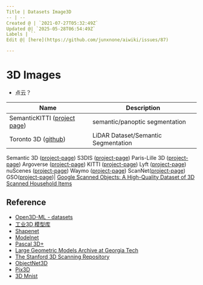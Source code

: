 ```yaml
---
Title | Datasets Image3D
-- | --
Created @ | `2021-07-27T05:32:49Z`
Updated @| `2025-05-28T06:54:49Z`
Labels | ``
Edit @| [here](https://github.com/junxnone/aiwiki/issues/87)

---
```

# 3D Images

- 点云？

Name | Description
-- | --
SemanticKITTI ([project page](http://semantic-kitti.org/)) | semantic/panoptic segmentation
Toronto 3D ([github](https://github.com/WeikaiTan/Toronto-3D)) | LiDAR Dataset/Semantic Segmentation
Semantic 3D ([project-page](http://www.semantic3d.net/))
S3DIS ([project-page](http://3dsemantics.stanford.edu/))
Paris-Lille 3D ([project-page](https://npm3d.fr/paris-lille-3d))
Argoverse ([project-page](https://www.argoverse.org/))
KITTI ([project-page](http://www.cvlibs.net/datasets/kitti/eval_object.php?obj_benchmark=3d))
Lyft ([project-page](https://self-driving.lyft.com/level5/data/))
nuScenes ([project-page](https://www.nuscenes.org/))
Waymo ([project-page](https://waymo.com/open/data/))
ScanNet([project-page](http://www.scan-net.org/))
GSO([project-page](https://goo.gle/scanned-objects))| [Google Scanned Objects: A High-Quality Dataset of 3D Scanned Household Items](https://arxiv.org/pdf/2204.11918.pdf)


## Reference
- [Open3D-ML - datasets](https://github.com/intel-isl/Open3D-ML#datasets)
- [工业3D 模型库](https://www.traceparts.cn/)
- [Shapenet](https://shapenet.org/)
- [Modelnet](http://modelnet.cs.princeton.edu/)
- [Pascal 3D+](https://cvgl.stanford.edu/projects/pascal3d.html)
- [Large Geometric Models Archive at Georgia Tech](https://www.cc.gatech.edu/projects/large_models/)
- [The Stanford 3D Scanning Repository](http://graphics.stanford.edu/data/3Dscanrep/)
- [ObjectNet3D](https://cvgl.stanford.edu/projects/objectnet3d/)
- [Pix3D](http://pix3d.csail.mit.edu/)
- [3D Mnist](https://www.kaggle.com/daavoo/3d-mnist/Kernels)


